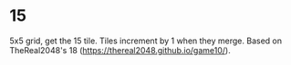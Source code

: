 # 15
5x5 grid, get the 15 tile. Tiles increment by 1 when they merge. Based on TheReal2048's 18 (https://thereal2048.github.io/game10/).
